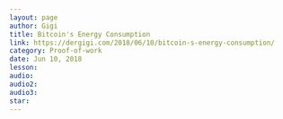 ```yaml
---
layout: page
author: Gigi
title: Bitcoin's Energy Consumption
link: https://dergigi.com/2018/06/10/bitcoin-s-energy-consumption/
category: Proof-of-work
date: Jun 10, 2018
lesson: 
audio: 
audio2: 
audio3: 
star: 
---
```

